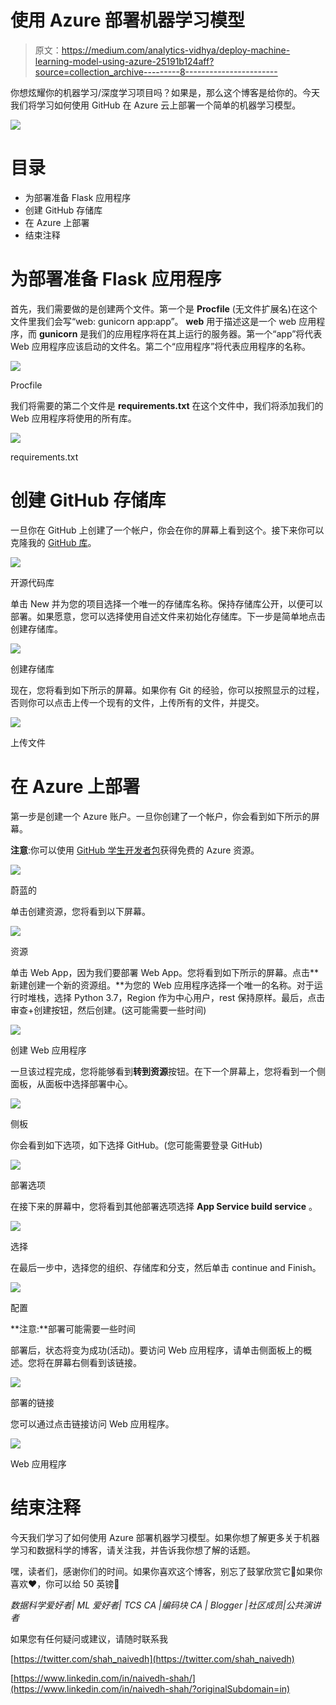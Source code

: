 # 使用 Azure 部署机器学习模型

> 原文：<https://medium.com/analytics-vidhya/deploy-machine-learning-model-using-azure-25191b124aff?source=collection_archive---------8----------------------->

你想炫耀你的机器学习/深度学习项目吗？如果是，那么这个博客是给你的。今天我们将学习如何使用 GitHub 在 Azure 云上部署一个简单的机器学习模型。

![](img/4a314acb7b0e062067f38a2a21040071.png)

# 目录

*   为部署准备 Flask 应用程序
*   创建 GitHub 存储库
*   在 Azure 上部署
*   结束注释

# 为部署准备 Flask 应用程序

首先，我们需要做的是创建两个文件。第一个是 **Procfile** (无文件扩展名)在这个文件里我们会写“web: gunicorn app:app”。 **web** 用于描述这是一个 web 应用程序，而 **gunicorn** 是我们的应用程序将在其上运行的服务器。第一个“app”将代表 Web 应用程序应该启动的文件名。第二个“应用程序”将代表应用程序的名称。

![](img/0819a2215074753aef22c96b4dacbbfe.png)

Procfile

我们将需要的第二个文件是 **requirements.txt** 在这个文件中，我们将添加我们的 Web 应用程序将使用的所有库。

![](img/8efbaec20c6adcfb97f34d279c53714e.png)

requirements.txt

# 创建 GitHub 存储库

一旦你在 GitHub 上创建了一个帐户，你会在你的屏幕上看到这个。接下来你可以克隆我的 [GitHub 库](https://github.com/Naivedh/ml_test_model)。

![](img/c1aabe5cd8afca0f96c3fdeb615861cb.png)

开源代码库

单击 New 并为您的项目选择一个唯一的存储库名称。保持存储库公开，以便可以部署。如果愿意，您可以选择使用自述文件来初始化存储库。下一步是简单地点击创建存储库。

![](img/0784c840396ead93fdf0a824b26163e5.png)

创建存储库

现在，您将看到如下所示的屏幕。如果你有 Git 的经验，你可以按照显示的过程，否则你可以点击上传一个现有的文件，上传所有的文件，并提交。

![](img/4e1a76090541362faf8f6c89d9cebf83.png)

上传文件

# 在 Azure 上部署

第一步是创建一个 Azure 账户。一旦你创建了一个帐户，你会看到如下所示的屏幕。

**注意**:你可以使用 [GitHub 学生开发者包](https://education.github.com/pack)获得免费的 Azure 资源。

![](img/2e3b3ac9c16f0674e1ef62e56364bebe.png)

蔚蓝的

单击创建资源，您将看到以下屏幕。

![](img/73f0092ec1845bd7880f44df47cad447.png)

资源

单击 Web App，因为我们要部署 Web App。您将看到如下所示的屏幕。点击**新建创建一个新的资源组。**为您的 Web 应用程序选择一个唯一的名称。对于运行时堆栈，选择 Python 3.7，Region 作为中心用户，rest 保持原样。最后，点击审查+创建按钮，然后创建。(这可能需要一些时间)

![](img/cf49b77b3fa421874003c3c413599017.png)

创建 Web 应用程序

一旦该过程完成，您将能够看到**转到资源**按钮。在下一个屏幕上，您将看到一个侧面板，从面板中选择部署中心。

![](img/33fa57919d670a84d1fc5a743b86e46f.png)

侧板

你会看到如下选项，如下选择 GitHub。(您可能需要登录 GitHub)

![](img/09f4447a59a014474bf6640a159d3a2c.png)

部署选项

在接下来的屏幕中，您将看到其他部署选项选择 **App Service build service** 。

![](img/582b8f459bb21b1351a125e64cd3039c.png)

选择

在最后一步中，选择您的组织、存储库和分支，然后单击 continue and Finish。

![](img/deb5b4876f56fccbee3016e00cfe468e.png)

配置

**注意:**部署可能需要一些时间

部署后，状态将变为成功(活动)。要访问 Web 应用程序，请单击侧面板上的概述。您将在屏幕右侧看到该链接。

![](img/05a68a651396235b34c868073cc0f1bf.png)

部署的链接

您可以通过点击链接访问 Web 应用程序。

![](img/7834a7f095a5f795413d0c2970733a4d.png)

Web 应用程序

# 结束注释

今天我们学习了如何使用 Azure 部署机器学习模型。如果你想了解更多关于机器学习和数据科学的博客，请关注我，并告诉我你想了解的话题。

嘿，读者们，感谢你们的时间。如果你喜欢这个博客，别忘了鼓掌欣赏它👏如果你喜欢❤，你可以给 50 英镑👏

*数据科学爱好者| ML 爱好者| TCS CA |编码块 CA | Blogger |社区成员|公共演讲者*

如果您有任何疑问或建议，请随时联系我

[https://twitter.com/shah_naivedh](https://twitter.com/shah_naivedh)

[https://www.linkedin.com/in/naivedh-shah/](https://www.linkedin.com/in/naivedh-shah/?originalSubdomain=in)